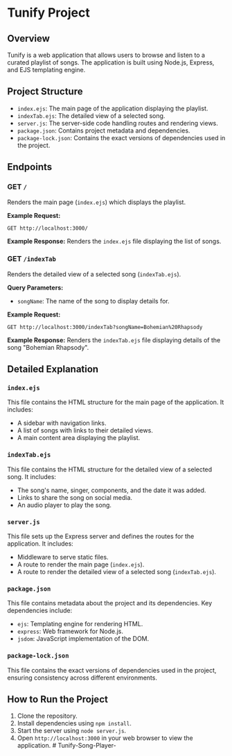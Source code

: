 # Tunify Project

## Overview

Tunify is a web application that allows users to browse and listen to a curated playlist of songs. The application is built using Node.js, Express, and EJS templating engine.

## Project Structure

- `index.ejs`: The main page of the application displaying the playlist.
- `indexTab.ejs`: The detailed view of a selected song.
- `server.js`: The server-side code handling routes and rendering views.
- `package.json`: Contains project metadata and dependencies.
- `package-lock.json`: Contains the exact versions of dependencies used in the project.

## Endpoints

### GET `/`

Renders the main page (`index.ejs`) which displays the playlist.

**Example Request:**

```http
GET http://localhost:3000/
```

**Example Response:**
Renders the `index.ejs` file displaying the list of songs.

### GET `/indexTab`

Renders the detailed view of a selected song (`indexTab.ejs`).

**Query Parameters:**

- `songName`: The name of the song to display details for.

**Example Request:**

```http
GET http://localhost:3000/indexTab?songName=Bohemian%20Rhapsody
```

**Example Response:**
Renders the `indexTab.ejs` file displaying details of the song "Bohemian Rhapsody".

## Detailed Explanation

### `index.ejs`

This file contains the HTML structure for the main page of the application. It includes:

- A sidebar with navigation links.
- A list of songs with links to their detailed views.
- A main content area displaying the playlist.

### `indexTab.ejs`

This file contains the HTML structure for the detailed view of a selected song. It includes:

- The song's name, singer, components, and the date it was added.
- Links to share the song on social media.
- An audio player to play the song.

### `server.js`

This file sets up the Express server and defines the routes for the application. It includes:

- Middleware to serve static files.
- A route to render the main page (`index.ejs`).
- A route to render the detailed view of a selected song (`indexTab.ejs`).

### `package.json`

This file contains metadata about the project and its dependencies. Key dependencies include:

- `ejs`: Templating engine for rendering HTML.
- `express`: Web framework for Node.js.
- `jsdom`: JavaScript implementation of the DOM.

### `package-lock.json`

This file contains the exact versions of dependencies used in the project, ensuring consistency across different environments.

## How to Run the Project

1. Clone the repository.
2. Install dependencies using `npm install`.
3. Start the server using `node server.js`.
4. Open `http://localhost:3000` in your web browser to view the application.
#   T u n i f y - S o n g - P l a y e r -  
 